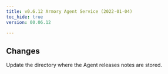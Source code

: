 ```yaml
---
title: v0.6.12 Armory Agent Service (2022-01-04)
toc_hide: true
version: 00.06.12

---
```


## Changes

Update the directory where the Agent releases notes are stored.


